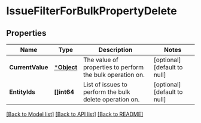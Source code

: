 # IssueFilterForBulkPropertyDelete

## Properties
Name | Type | Description | Notes
------------ | ------------- | ------------- | -------------
**CurrentValue** | [***Object**](.md) | The value of properties to perform the bulk operation on. | [optional] [default to null]
**EntityIds** | **[]int64** | List of issues to perform the bulk delete operation on. | [optional] [default to null]

[[Back to Model list]](../README.md#documentation-for-models) [[Back to API list]](../README.md#documentation-for-api-endpoints) [[Back to README]](../README.md)

